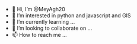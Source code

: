 - 👋 Hi, I’m @MeyAgh20
- 👀 I’m interested in python and javascript and GIS
- 🌱 I’m currently learning ...
- 💞️ I’m looking to collaborate on ...
- 📫 How to reach me ...

<!---
MeyAgh20/MeyAgh20 is a ✨ special ✨ repository because its `README.md` (this file) appears on your GitHub profile.
You can click the Preview link to take a look at your changes.
--->
